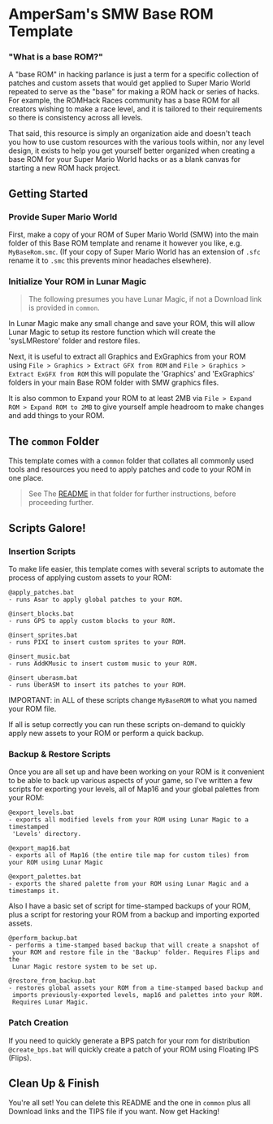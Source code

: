# AmperSam's SMW Base ROM Template

### "What is a base ROM?"

A "base ROM" in hacking parlance is just a term for a specific collection of patches and custom assets that would get applied to Super Mario World repeated to serve as the "base" for making a ROM hack or series of hacks. For example, the ROMHack Races community has a base ROM for all creators wishing to make a race level, and it is tailored to their requirements so there is consistency across all levels. 

That said, this resource is simply an organization aide and doesn't teach you how to use custom resources with the various tools within, nor any level design, it exists to help you get yourself better organized when creating a base ROM for your Super Mario World hacks or as a blank canvas for starting a new ROM hack project.


## Getting Started

### Provide Super Mario World

First, make a copy of your ROM of Super Mario World (SMW) into the main folder of this Base ROM template and rename it however you like, e.g. `MyBaseRom.smc`. (If your copy of Super Mario World has an extension of `.sfc` rename it to `.smc` this prevents minor headaches elsewhere).

### Initialize Your ROM in Lunar Magic

> The following presumes you have Lunar Magic, if not a Download link is provided in `common`.

In Lunar Magic make any small change and save your ROM, this will allow Lunar Magic to setup its restore function which will create the 'sysLMRestore' folder and restore files.

Next, it is useful to extract all Graphics and ExGraphics from your ROM using `File > Graphics > Extract GFX from ROM` and `File > Graphics > Extract ExGFX from ROM` this will populate the 'Graphics' and 'ExGraphics' folders in your main Base ROM folder with SMW graphics files.

It is also common to Expand your ROM to at least 2MB via `File > Expand ROM > Expand ROM to 2MB` to give yourself ample headroom to make changes and add things to your ROM.


## The `common` Folder

This template comes with a `common` folder that collates all commonly used tools and resources you need to apply patches and code to your ROM in one place.

> See The [README](.\common\README.md) in that folder for further instructions, before proceeding further.


## Scripts Galore!

### Insertion Scripts

To make life easier, this template comes with several scripts to automate the process of applying custom assets to your ROM:
 

    @apply_patches.bat
    - runs Asar to apply global patches to your ROM. 

    @insert_blocks.bat
    - runs GPS to apply custom blocks to your ROM.
    
    @insert_sprites.bat
    - runs PIXI to insert custom sprites to your ROM.

    @insert_music.bat
    - runs AddKMusic to insert custom music to your ROM.
    
    @insert_uberasm.bat
    - runs UberASM to insert its patches to your ROM.

IMPORTANT: in ALL of these scripts change `MyBaseROM` to what you named your ROM file.

If all is setup correctly you can run these scripts on-demand to quickly apply new assets to your ROM or perform a quick backup.

### Backup & Restore Scripts

Once you are all set up and have been working on your ROM is it convenient to be able to back up various aspects of your game, so I've written a few scripts for exporting your levels, all of Map16 and your global palettes from your ROM:

    @export_levels.bat
    - exports all modified levels from your ROM using Lunar Magic to a timestamped
     'Levels' directory.

    @export_map16.bat
    - exports all of Map16 (the entire tile map for custom tiles) from your ROM using Lunar Magic

    @export_palettes.bat
    - exports the shared palette from your ROM using Lunar Magic and a timestamps it.
 
Also I have a basic set of script for time-stamped backups of your ROM, plus a script for restoring your ROM from a backup and importing exported assets.

    @perform_backup.bat
    - performs a time-stamped based backup that will create a snapshot of
     your ROM and restore file in the 'Backup' folder. Requires Flips and the
     Lunar Magic restore system to be set up.
    
    @restore_from_backup.bat
    - restores global assets your ROM from a time-stamped based backup and 
     imports previously-exported levels, map16 and palettes into your ROM.
     Requires Lunar Magic.

### Patch Creation

If you need to quickly generate a BPS patch for your rom for distribution `@create_bps.bat` will quickly create a patch of your ROM
using Floating IPS (Flips).

## Clean Up & Finish

You're all set! You can delete this README and the one in `common` plus all Download links and the TIPS file if you want. Now get Hacking!